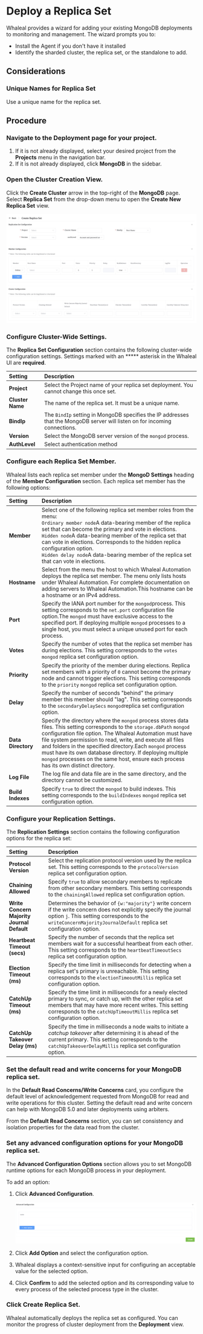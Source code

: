 # Deploy a Replica Set

Whaleal provides a wizard for adding your existing MongoDB deployments to monitoring and management. The wizard prompts you to:

- Install the Agent if you don't have it installed
- Identify the sharded cluster, the replica set, or the standalone to add. 

## Considerations

### Unique Names for Replica Set

Use a unique name for the replica set.



## Procedure

### Navigate to the **Deployment** page for your project.

1. If it is not already displayed, select your desired project from the **Projects** menu in the navigation bar.
2. If it is not already displayed, click **MongoDB** in the sidebar.

### Open the Cluster Creation View.

Click the **Create Cluster** arrow in the top-right of the **MongoDB** page. Select **Replica Set** from the drop-down menu to open the **Create New Replica Set** view.

![StandaloneAdvanced](../../images/whaleal-platform-Images/04-create-deployment/replica.png)

### Configure Cluster-Wide Settings.

The **Replica Set Configuration** section contains the following cluster-wide configuration settings. Settings marked with an ***** asterisk in the Whaleal UI are **required**.

| Setting          | Description                                                  |
| :--------------- | :----------------------------------------------------------- |
| **Project**      | Select the Project name of your replica set deployment. You cannot change this once set. |
| **Cluster Name** | The name of the replica set. It must be a unique name.       |
| **BindIp**       | The `BindIp` setting in MongoDB specifies the IP addresses that the MongoDB server will listen on for incoming connections. |
| **Version**      | Select the MongoDB server version of the `mongod` process.   |
| **AuthLevel**    | Select authentication method                                 |



### Configure each Replica Set Member.

Whaleal lists each replica set member under the **MongoD Settings** heading of the **Member Configuration** section. Each replica set member has the following options:

| Setting            | Description                                                  |
| :----------------- | :----------------------------------------------------------- |
| **Member**         | Select one of the following replica set member roles from the menu:<br/>`Ordinary member node`A data-bearing member of the replica set that can become the primary and vote in elections.<br/>`Hidden node`A data-bearing member of the replica set that can vote in elections. Corresponds to the hidden replica configuration option.<br/>`Hidden delay node`A data-bearing member of the replica set that can vote in elections. |
| **Hostname**       | Select from the menu the host to which Whaleal Automation deploys the replica set member. The menu only lists hosts under Whaleal Automation. For complete documentation on adding servers to Whaleal Automation.This hostname can be a hostname or an IPv4 address. |
| **Port**           | Specify the IANA port number for the `mongod`process. This setting corresponds to the `net.port` configuration file option.The `mongod` must have exclusive access to the specified port. If deploying multiple `mongod` processes to a single host, you must select a unique unused port for each process. |
| **Votes**          | Specify the number of votes that the replica set member has during elections. This setting corresponds to the `votes` `mongod` replica set configuration option. |
| **Priority**       | Specify the priority of the member during elections. Replica set members with a priority of `0` cannot become the primary node and cannot trigger elections. This setting corresponds to the `priority` `mongod` replica set configuration option. |
| **Delay**          | Specify the number of seconds "behind" the primary member this member should "lag". This setting corresponds to the `secondaryDelaySecs` `mongod`replica set configuration option. |
| **Data Directory** | Specify the directory where the `mongod` process stores data files. This setting corresponds to the `storage.dbPath` `mongod` configuration file option. The Whaleal Automation must have file system permission to read, write, and execute all files and folders in the specified directory.Each `mongod` process must have its own database directory. If deploying multiple `mongod` processes on the same host, ensure each process has its own distinct directory. |
| **Log File**       | The log file and data file are in the same directory, and the directory cannot be customized. |
| **Build Indexes**  | Specify `true` to direct the `mongod` to build indexes. This setting corresponds to the `buildIndexes` `mongod` replica set configuration option. |

###  Configure your Replication Settings.

The **Replication Settings** section contains the following configuration options for the replica set:

| Setting                                    | Description                                                  |
| :----------------------------------------- | :----------------------------------------------------------- |
| **Protocol Version**                       | Select the replication protocol version used by the replica set. This setting corresponds to the `protocolVersion` replica set configuration option. |
| **Chaining Allowed**                       | Specify `true` to allow secondary members to replicate from other secondary members. This setting corresponds to the `chainingAllowed` replica set configuration option. |
| **Write Concern Majority Journal Default** | Determines the behavior of `{w:"majority"}` write concern if the write concern does not explicitly specify the journal option `j`. This setting corresponds to the `writeConcernMajorityJournalDefault` replica set configuration option. |
| **Heartbeat Timeout (secs)**               | Specify the number of seconds that the replica set members wait for a successful heartbeat from each other. This setting corresponds to the `heartbeatTimeoutSecs` replica set configuration option. |
| **Election Timeout (ms)**                  | Specify the time limit in milliseconds for detecting when a replica set's primary is unreachable. This setting corresponds to the `electionTimeoutMillis` replica set configuration option. |
| **CatchUp Timeout (ms)**                   | Specify the time limit in milliseconds for a newly elected primary to sync, or catch up, with the other replica set members that may have more recent writes. This setting corresponds to the `catchUpTimeoutMillis` replica set configuration option. |
| **CatchUp Takeover Delay (ms)**            | Specify the time in milliseconds a node waits to initiate a *catchup takeover* after determining it is ahead of the current primary. This setting corresponds to the `catchUpTakeoverDelayMillis` replica set configuration option. |

### Set the default read and write concerns for your MongoDB replica set.

In the **Default Read Concerns/Write Concerns** card, you configure the default level of acknowledgement requested from MongoDB for read and write operations for this cluster. Setting the default read and write concern can help with MongoDB 5.0 and later deployments using arbiters.

From the **Default Read Concerns** section, you can set consistency and isolation properties for the data read from the cluster.



### Set any advanced configuration options for your MongoDB replica set.

The **Advanced Configuration Options** section allows you to set MongoDB runtime options for each MongoDB process in your deployment.

To add an option:

1. Click **Advanced Configuration**.

   ![StandaloneAdvanced](../../images/whaleal-platform-Images/04-create-deployment/advanced.png)

2. Click **Add Option** and select the configuration option.

3. Whaleal displays a context-sensitive input for configuring an acceptable value for the selected option.

4. Click **Confirm** to add the selected option and its corresponding value to every process of the selected process type in the cluster.

### Click **Create Replica Set**.

Whaleal automatically deploys the replica set as configured. You can monitor the progress of cluster deployment from the **Deployment** view.

